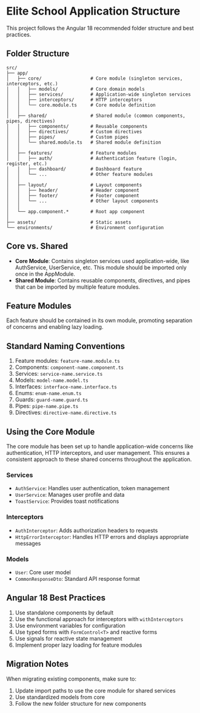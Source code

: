 # Elite School Application Structure

This project follows the Angular 18 recommended folder structure and best practices.

## Folder Structure

```
src/
├── app/
│   ├── core/                  # Core module (singleton services, interceptors, etc.)
│   │   ├── models/            # Core domain models
│   │   ├── services/          # Application-wide singleton services
│   │   ├── interceptors/      # HTTP interceptors
│   │   └── core.module.ts     # Core module definition
│   │
│   ├── shared/                # Shared module (common components, pipes, directives)
│   │   ├── components/        # Reusable components
│   │   ├── directives/        # Custom directives
│   │   ├── pipes/             # Custom pipes
│   │   └── shared.module.ts   # Shared module definition
│   │
│   ├── features/              # Feature modules
│   │   ├── auth/              # Authentication feature (login, register, etc.)
│   │   ├── dashboard/         # Dashboard feature
│   │   └── ...                # Other feature modules
│   │
│   ├── layout/                # Layout components
│   │   ├── header/            # Header component
│   │   ├── footer/            # Footer component
│   │   └── ...                # Other layout components
│   │
│   └── app.component.*        # Root app component
│
├── assets/                    # Static assets
└── environments/              # Environment configuration
```

## Core vs. Shared

- **Core Module**: Contains singleton services used application-wide, like AuthService, UserService, etc. This module should be imported only once in the AppModule.
- **Shared Module**: Contains reusable components, directives, and pipes that can be imported by multiple feature modules.

## Feature Modules

Each feature should be contained in its own module, promoting separation of concerns and enabling lazy loading.

## Standard Naming Conventions

1. Feature modules: `feature-name.module.ts`
2. Components: `component-name.component.ts`
3. Services: `service-name.service.ts`
4. Models: `model-name.model.ts`
5. Interfaces: `interface-name.interface.ts`
6. Enums: `enum-name.enum.ts`
7. Guards: `guard-name.guard.ts`
8. Pipes: `pipe-name.pipe.ts`
9. Directives: `directive-name.directive.ts`

## Using the Core Module

The core module has been set up to handle application-wide concerns like authentication, HTTP interceptors, and user management. This ensures a consistent approach to these shared concerns throughout the application.

### Services

- `AuthService`: Handles user authentication, token management
- `UserService`: Manages user profile and data
- `ToastService`: Provides toast notifications

### Interceptors

- `AuthInterceptor`: Adds authorization headers to requests
- `HttpErrorInterceptor`: Handles HTTP errors and displays appropriate messages

### Models

- `User`: Core user model
- `CommonResponseDto`: Standard API response format

## Angular 18 Best Practices

1. Use standalone components by default
2. Use the functional approach for interceptors with `withInterceptors`
3. Use environment variables for configuration
4. Use typed forms with `FormControl<T>` and reactive forms
5. Use signals for reactive state management
6. Implement proper lazy loading for feature modules

## Migration Notes

When migrating existing components, make sure to:

1. Update import paths to use the core module for shared services
2. Use standardized models from core
3. Follow the new folder structure for new components 